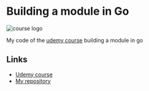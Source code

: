 # Building a module in Go

![course logo](https://img-b.udemycdn.com/course/240x135/4765858_2e10.jpg)

My code of the [udemy course](https://www.udemy.com/course/building-a-module-in-go-golang/) building a module in go

## Links

 * [Udemy course](https://www.udemy.com/course/building-a-module-in-go-golang/)
 * [My repository]()
